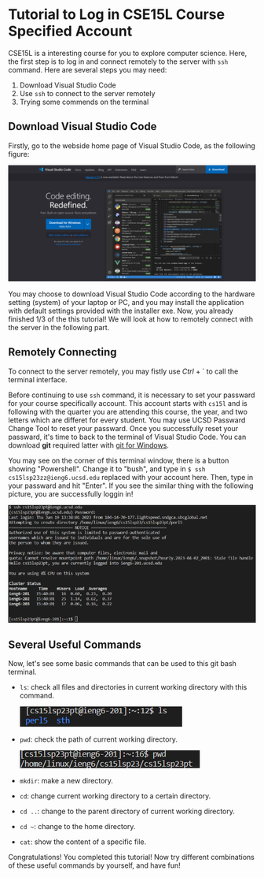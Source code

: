 # **Tutorial to Log in CSE15L Course Specified Account**

CSE15L is a interesting course for you to explore computer science. Here, the first step is to log in and connect remotely to the server with `ssh` command.
Here are several steps you may need:
1. Download Visual Studio Code
2. Use `ssh` to connect to the server remotely
3. Trying some commends on the terminal
## Download Visual Studio Code
Firstly, go to the webside home page of Visual Studio Code, as the following figure:

![image](download.png)

You may choose to download Visual Studio Code according to the hardware setting (system) of your laptop or PC, and you may install the application with default settings provided with the installer exe.
Now, you already finished 1/3 of the this tutorial! We will look at how to remotely connect with the server in the following part.
## Remotely Connecting
To connect to the server remotely, you may fistly use *Ctrl* + ` to call the terminal interface.

Before continuing to use `ssh` command, it is necessary to set your passward for your course specifically account. This account starts with `cs15l` and is following with the quarter you are attending this course, the year, and two letters which are differet for every student. You may use UCSD Passward Change Tool to reset your passward.
Once you successfully reset your passward, it's time to back to the terminal of Visual Studio Code. You can download **git** required latter with [git for Windows](https://gitforwindows.org/).

You may see on the corner of this terminal window, there is a button showing "Powershell". Change it to "bush", and type in `$ ssh cs15lsp23zz@ieng6.ucsd.edu` replaced with your account here. Then, type in your passward and hit "Enter". If you see the similar thing with the following picture, you are successfully loggin in!

![image](log_in.png)

## Several Useful Commands
Now, let's see some basic commands that can be used to this git bash terminal.

* `ls`: check all files and directories in current working directory with this command.

  ![image](ls.png)
  
* `pwd`: check the path of current working directory.

  ![image](pwd.png)

* `mkdir`: make a new directory.
* `cd`: change current working directory to a certain directory.
* `cd ..`: change to the parent directory of current working directory.
* `cd ~`: change to the home directory.
* `cat`: show the content of a specific file.

Congratulations! You completed this tutorial! Now try different combinations of these useful commands by yourself, and have fun!
